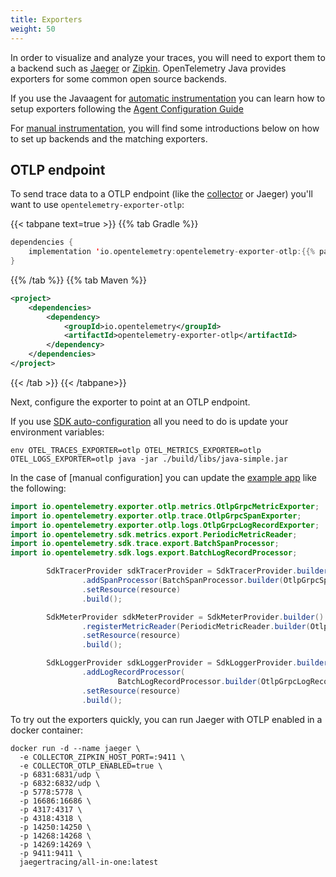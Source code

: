 ```yaml
---
title: Exporters
weight: 50
---
```


In order to visualize and analyze your traces, you will need to export them to a
backend such as [Jaeger](https://www.jaegertracing.io/) or
[Zipkin](https://zipkin.io/). OpenTelemetry Java provides exporters for some
common open source backends.

If you use the Javaagent for
[automatic instrumentation](/docs/instrumentation/java/automatic) you can learn
how to setup exporters following the
[Agent Configuration Guide](/docs/instrumentation/java/automatic/agent-config)

For [manual instrumentation](/docs/instrumentation/java/manual), you will find
some introductions below on how to set up backends and the matching exporters.

## OTLP endpoint

To send trace data to a OTLP endpoint (like the [collector](/docs/collector) or
Jaeger) you'll want to use `opentelemetry-exporter-otlp`:

<!-- prettier-ignore-start -->

{{< tabpane text=true >}}
{{% tab Gradle %}}
```kotlin
dependencies {
    implementation 'io.opentelemetry:opentelemetry-exporter-otlp:{{% param javaVersion %}}'
}
```
{{% /tab %}}
{{% tab Maven %}}
```xml
<project>
    <dependencies>
        <dependency>
            <groupId>io.opentelemetry</groupId>
            <artifactId>opentelemetry-exporter-otlp</artifactId>
        </dependency>
    </dependencies>
</project>
```
{{< /tab >}}
{{< /tabpane>}}

Next, configure the exporter to point at an OTLP endpoint.

If you use [SDK auto-configuration](/docs/instrumentation/java/manual/#automatic-configuration)
all you need to do is update your environment variables:

```shell
env OTEL_TRACES_EXPORTER=otlp OTEL_METRICS_EXPORTER=otlp OTEL_LOGS_EXPORTER=otlp java -jar ./build/libs/java-simple.jar
```

In the case of [manual configuration] you can update the [example app](/docs/instrumentation/java/manual#example-app) like the
following:

<!-- prettier-ignore-end -->

```java
import io.opentelemetry.exporter.otlp.metrics.OtlpGrpcMetricExporter;
import io.opentelemetry.exporter.otlp.trace.OtlpGrpcSpanExporter;
import io.opentelemetry.exporter.otlp.logs.OtlpGrpcLogRecordExporter;
import io.opentelemetry.sdk.metrics.export.PeriodicMetricReader;
import io.opentelemetry.sdk.trace.export.BatchSpanProcessor;
import io.opentelemetry.sdk.logs.export.BatchLogRecordProcessor;

        SdkTracerProvider sdkTracerProvider = SdkTracerProvider.builder()
                .addSpanProcessor(BatchSpanProcessor.builder(OtlpGrpcSpanExporter.builder().build()).build())
                .setResource(resource)
                .build();

        SdkMeterProvider sdkMeterProvider = SdkMeterProvider.builder()
                .registerMetricReader(PeriodicMetricReader.builder(OtlpGrpcMetricExporter.builder().build()).build())
                .setResource(resource)
                .build();

        SdkLoggerProvider sdkLoggerProvider = SdkLoggerProvider.builder()
                .addLogRecordProcessor(
                        BatchLogRecordProcessor.builder(OtlpGrpcLogRecordExporter.builder().build()).build())
                .setResource(resource)
                .build();
```

To try out the exporters quickly, you can run Jaeger with OTLP enabled in a
docker container:

```shell
docker run -d --name jaeger \
  -e COLLECTOR_ZIPKIN_HOST_PORT=:9411 \
  -e COLLECTOR_OTLP_ENABLED=true \
  -p 6831:6831/udp \
  -p 6832:6832/udp \
  -p 5778:5778 \
  -p 16686:16686 \
  -p 4317:4317 \
  -p 4318:4318 \
  -p 14250:14250 \
  -p 14268:14268 \
  -p 14269:14269 \
  -p 9411:9411 \
  jaegertracing/all-in-one:latest
```
